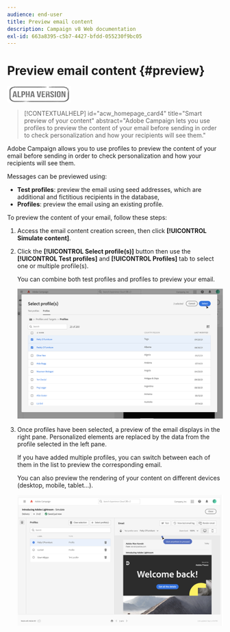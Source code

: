 ```yaml
---
audience: end-user
title: Preview email content
description: Campaign v8 Web documentation
exl-id: 663a8395-c5b7-4427-bfdd-055230f9bc05
---
```

# Preview email content {#preview}

![](../assets/do-not-localize/badge.png)

>[!CONTEXTUALHELP]
>id="acw_homepage_card4"
>title="Smart preview of your content"
>abstract="Adobe Campaign lets you use profiles to preview the content of your email before sending in order to check personalization and how your recipients will see them."

Adobe Campaign allows you to use profiles to preview the content of your email before sending in order to check personalization and how your recipients will see them.

Messages can be previewed using:

* **Test profiles**: preview the email using seed addresses, which are additional and fictitious recipients in the database,
* **Profiles**: preview the email using an existing profile.

To preview the content of your email, follow these steps:

1. Access the email content creation screen, then click **[!UICONTROL Simulate content]**.

1. Click the **[!UICONTROL Select profile(s)]** button then use the **[!UICONTROL Test profiles]** and **[!UICONTROL Profiles]** tab to select one or multiple profile(s).

    You can combine both test profiles and profiles to preview your email.

    ![](assets/preview-profile.png)

1. Once profiles have been selected, a preview of the email displays in the right pane. Personalized elements are replaced by the data from the profile selected in the left pane.

    If you have added multiple profiles, you can switch between each of them in the list to preview the corresponding email.

    You can also preview the rendering of your content on different devices (desktop, mobile, tablet...).

    ![](assets/preview.png)

